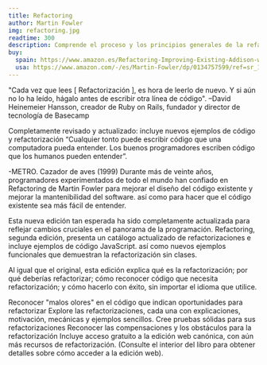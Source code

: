 ```yaml
---
title: Refactoring
author: Martin Fowler
img: refactoring.jpg
readtime: 300
description: Comprende el proceso y los principios generales de la refactorización.
buy:
  spain: https://www.amazon.es/Refactoring-Improving-Existing-Addison-wesley-Signature/dp/0134757599/ref=sr_1_1?__mk_es_ES=ÅMÅŽÕÑ&crid=17QS7WJXIXOZC&dib=eyJ2IjoiMSJ9.d5ydIv1vhzDGghLAj8wLkuM6_vo5HvuMRHMT8CmmKHkAD4Uy5QZo614cRqB0OZKDA6GHqIrKNr9y3kU9z4Ymp-bP3A_Oy1KAMgujolmBK1PKD24QUc6sm3tS3CELazZoo6a4weuiQpcVn7JJ1Rwko0kaqbBtFBdeX1XM7b_Ovc0uFqjaQshFnGigCME-O6DWjbRVDfo2tcFcj3egZ2vZJU9GzIzA583WVlV6X8nUx9LWje8MndDlT9ecNI_VrDgz9ppsgqHnnP9Zt7hWVGZ7Zws9g3SS6V9JyR1Dclp2EC8.lUSFDGkoBuS8eKKk61scUrGDUky694KIVPl6RcYsSb4&dib_tag=se&keywords=refactoring&qid=1726856333&sprefix=programador+pragmatico%2Caps%2C469&sr=8-1
  usa: https://www.amazon.com/-/es/Martin-Fowler/dp/0134757599/ref=sr_1_2?crid=3C3UIJ2NQIU5L&dib=eyJ2IjoiMSJ9.d5ydIv1vhzDGghLAj8wLkmEhti6uojhM8KI4lTkV9jCWfvmC6kZB_lvJoRTBOuJBuVs6H4T4NoeCVP_r1s45Jg5UR4APMpnHTjsErvT2C0KG46POflOWZNCmz9uzpu_RuV2z_xxPlEqeiSHmwIP0xiYe0SJAi-zknPOgeU6853hu2zLq43C0RuOpCXtfPvKoWupVH3gg5s3XDLjKvDn0eKNUDR1VMChqiRvH0bthcts.Ls7iv2QRAgAV5h1nUgugI4pvwO3cdfRAcGhHvcjbxc8&dib_tag=se&keywords=refactoring&qid=1726856325&sprefix=refact%2Caps%2C232&sr=8-2
---
```


"Cada vez que lees [
Refactorización
], es hora de leerlo de nuevo. Y si aún no lo ha leído, hágalo antes de escribir otra línea de código".
–David Heinemeier Hansson, creador de Ruby on Rails, fundador y director de tecnología de Basecamp

Completamente revisado y actualizado: incluye nuevos ejemplos de código y refactorización
“Cualquier tonto puede escribir código que una computadora pueda entender. Los buenos programadores escriben código que los humanos pueden entender”.

-METRO. Cazador de aves (1999)
Durante más de veinte años, programadores experimentados de todo el mundo han confiado en Refactoring de Martin Fowler para mejorar el diseño del código existente y mejorar la mantenibilidad del software.
así como para hacer que el código existente sea más fácil de entender.

Esta nueva edición tan esperada ha sido completamente actualizada para reflejar cambios cruciales en el panorama de la programación. Refactoring, segunda edición, presenta un catálogo actualizado de refactorizaciones e incluye ejemplos de código JavaScript.
así como nuevos ejemplos funcionales que demuestran la refactorización sin clases.

Al igual que el original, esta edición explica qué es la refactorización; por qué deberías refactorizar; cómo reconocer código que necesita refactorización; y cómo hacerlo con éxito, sin importar el idioma que utilice.

Reconocer "malos olores" en el código que indican oportunidades para refactorizar
Explore las refactorizaciones, cada una con explicaciones, motivación, mecánicas y ejemplos sencillos.
Cree pruebas sólidas para sus refactorizaciones
Reconocer las compensaciones y los obstáculos para la refactorización
Incluye acceso gratuito a la edición web canónica, con aún más recursos de refactorización. (Consulte el interior del libro para obtener detalles sobre cómo acceder a la edición web).
